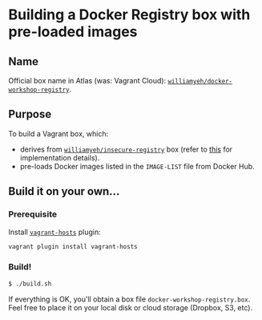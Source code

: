 Building a Docker Registry box with pre-loaded images
===


## Name

Official box name in Atlas (was: Vagrant Cloud): [`williamyeh/docker-workshop-registry`](https://atlas.hashicorp.com/williamyeh/boxes/docker-workshop-registry).



## Purpose

To build a Vagrant box, which:

  - derives from [`williamyeh/insecure-registry`](https://vagrantcloud.com/williamyeh/insecure-registry) box (refer to [this](https://github.com/William-Yeh/docker-enabled-vagrant/tree/master/insecure-registry) for implementation details).
  - pre-loads Docker images listed in the `IMAGE-LIST` file from Docker Hub.



## Build it on your own...

### Prerequisite

Install [`vagrant-hosts`](https://github.com/adrienthebo/vagrant-hosts) plugin:

```bash
vagrant plugin install vagrant-hosts
```

### Build!


```bash
$ ./build.sh
```

If everything is OK, you'll obtain a box file `docker-workshop-registry.box`. Feel free to place it on your local disk or cloud storage (Dropbox, S3, etc).
